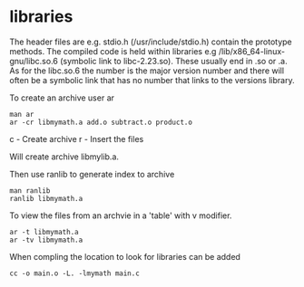 # libraries

The header files are e.g. stdio.h (/usr/include/stdio.h) contain the prototype methods. The compiled code is held within libraries e.g  /lib/x86_64-linux-gnu/libc.so.6 (symbolic link to libc-2.23.so).
These usually end in .so or .a. As for the libc.so.6 the number is the major version number and there will often be a symbolic link that has no number that links to the versions library.

To create an archive user ar
```
man ar
ar -cr libmymath.a add.o subtract.o product.o
```

c - Create archive
r - Insert the files

Will create archive libmylib.a.

Then use  ranlib to generate index to archive
```
man ranlib
ranlib libmymath.a
```

To view the files from an archvie in a 'table' with v modifier.
```
ar -t libmymath.a
ar -tv libmymath.a
```

When compling the location to look for libraries can be added
```
cc -o main.o -L. -lmymath main.c
```

